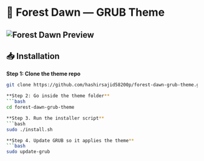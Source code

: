 # 🌌 Forest Dawn — GRUB Theme

![Forest Dawn Preview](preview.jpg)
---

## 📥 Installation
**Step 1: Clone the theme repo**
```bash
git clone https://github.com/hashirsajid58200p/forest-dawn-grub-theme.git

**Step 2: Go inside the theme folder**
```bash
cd forest-dawn-grub-theme

**Step 3. Run the installer script**
```bash
sudo ./install.sh

**Step 4. Update GRUB so it applies the theme**
```bash
sudo update-grub
